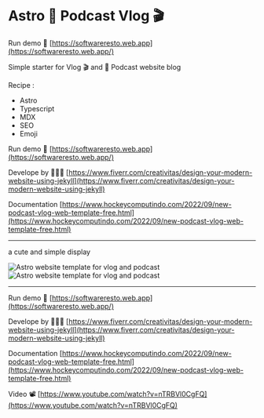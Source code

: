 # Astro 🎤 Podcast Vlog 🎬

Run demo 🚀 [https://softwareresto.web.app](https://softwareresto.web.app/)

Simple starter for Vlog 🎬 and 🎤 Podcast website blog

Recipe :

- Astro
- Typescript
- MDX
- SEO
- Emoji

Run demo 🚀 [https://softwareresto.web.app](https://softwareresto.web.app/)

Develope by 👩🏻‍🚀 [https://www.fiverr.com/creativitas/design-your-modern-website-using-jekyll](https://www.fiverr.com/creativitas/design-your-modern-website-using-jekyll)

Documentation [https://www.hockeycomputindo.com/2022/09/new-podcast-vlog-web-template-free.html](https://www.hockeycomputindo.com/2022/09/new-podcast-vlog-web-template-free.html)

---

a cute and simple display

![Astro website template for vlog and podcast](<https://blogger.googleusercontent.com/img/b/R29vZ2xl/AVvXsEhhcGMdF9Q-PVOlef0bQ1mIGEozD1q4fooNZTp7A2g8Xstz6MDqVOq2E1th4DUTQr1-JCSl0L-ozCvebaEtLuK-CHElsss-CSbFSW6HRJ7_21b5vdLbAj-Hc_gluod7_WNQqsToQLM7jFk0I1E-L-wkvM0ahn7G-6DaeNZ4W3fNrzm4o6O6Qx-pUXdJUg/s908/free%20astro%20seo%20website%20template%20themes%20(1).png>)
![Astro website template for vlog and podcast](<https://blogger.googleusercontent.com/img/b/R29vZ2xl/AVvXsEhpbZ-CPAmunCo8EnqaLiJkP-rGcdeTB2bYsmizefKr2i8ILaceSVa3kio8biPXt6vz3E-nB2YGK749Y5_mWM2PBILeht9PdSlzYGij6Xbdr_O9S7TlVO0hY_ImLkKnSppirEiP19IJ-BXQjAFcvXFumOS2DjpyXzbWBPUoZUg99dffxldYwvO6Le3J3A/s798/free%20astro%20seo%20website%20template%20themes%20(3).png>)

---

Run demo 🚀 [https://softwareresto.web.app](https://softwareresto.web.app/)

Develope by 👩🏻‍🚀 [https://www.fiverr.com/creativitas/design-your-modern-website-using-jekyll](https://www.fiverr.com/creativitas/design-your-modern-website-using-jekyll)

Documentation [https://www.hockeycomputindo.com/2022/09/new-podcast-vlog-web-template-free.html](https://www.hockeycomputindo.com/2022/09/new-podcast-vlog-web-template-free.html)

Video 📽️ [https://www.youtube.com/watch?v=nTRBVl0CgFQ](https://www.youtube.com/watch?v=nTRBVl0CgFQ)
